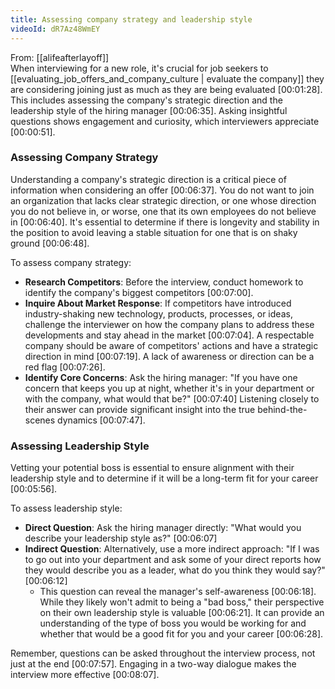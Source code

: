 ```yaml
---
title: Assessing company strategy and leadership style
videoId: dR7Az48WmEY
---
```


From: [[alifeafterlayoff]] <br/> 
When interviewing for a new role, it's crucial for job seekers to [[evaluating_job_offers_and_company_culture | evaluate the company]] they are considering joining just as much as they are being evaluated [00:01:28]. This includes assessing the company's strategic direction and the leadership style of the hiring manager [00:06:35]. Asking insightful questions shows engagement and curiosity, which interviewers appreciate [00:00:51].

### Assessing Company Strategy

Understanding a company's strategic direction is a critical piece of information when considering an offer [00:06:37]. You do not want to join an organization that lacks clear strategic direction, or one whose direction you do not believe in, or worse, one that its own employees do not believe in [00:06:40]. It's essential to determine if there is longevity and stability in the position to avoid leaving a stable situation for one that is on shaky ground [00:06:48].

To assess company strategy:

*   **Research Competitors**: Before the interview, conduct homework to identify the company's biggest competitors [00:07:00].
*   **Inquire About Market Response**: If competitors have introduced industry-shaking new technology, products, processes, or ideas, challenge the interviewer on how the company plans to address these developments and stay ahead in the market [00:07:04]. A respectable company should be aware of competitors' actions and have a strategic direction in mind [00:07:19]. A lack of awareness or direction can be a red flag [00:07:26].
*   **Identify Core Concerns**: Ask the hiring manager: "If you have one concern that keeps you up at night, whether it's in your department or with the company, what would that be?" <a class="yt-timestamp" data-t="00:07:40">[00:07:40]</a> Listening closely to their answer can provide significant insight into the true behind-the-scenes dynamics [00:07:47].

### Assessing Leadership Style

Vetting your potential boss is essential to ensure alignment with their leadership style and to determine if it will be a long-term fit for your career [00:05:56].

To assess leadership style:

*   **Direct Question**: Ask the hiring manager directly: "What would you describe your leadership style as?" <a class="yt-timestamp" data-t="00:06:07">[00:06:07]</a>
*   **Indirect Question**: Alternatively, use a more indirect approach: "If I was to go out into your department and ask some of your direct reports how they would describe you as a leader, what do you think they would say?" <a class="yt-timestamp" data-t="00:06:12">[00:06:12]</a>
    *   This question can reveal the manager's self-awareness [00:06:18]. While they likely won't admit to being a "bad boss," their perspective on their own leadership style is valuable [00:06:21]. It can provide an understanding of the type of boss you would be working for and whether that would be a good fit for you and your career [00:06:28].

Remember, questions can be asked throughout the interview process, not just at the end [00:07:57]. Engaging in a two-way dialogue makes the interview more effective [00:08:07].